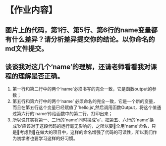 # 【作业内容】
## 图片上的代码，第1行、第5行、第6行的name变量都有什么差异？请分析差异提交你的结论。以你命名的md文件提交。

## 谈谈我对这几个‘name’的理解，还请老师看看我对课程的理解是否正确。
1.	第一行和第二行中的两个‘name’必须书写的完全一致，它是函数output的参数；
2.	第五行和第六行中的两个‘name’ 必须命名的完全一致，它是一个新的变量，而且在第五行这个变量已经赋值了‘hello,js’,然后调用函数Output，将这个值通过第六行的‘name’传给函数中的第二行，打印出来；
3.	所以说其实将第一、二行的'name'同时换成'a'，把第五、六行的'name'换成'b'应该对于这段代码的运行毫无影响的，之所以要全用'name'命名，只是考虑到在做大的项目中，这样的命名增强了代码的可读性，所以我们作为初学者也要学习这样的好习惯。

